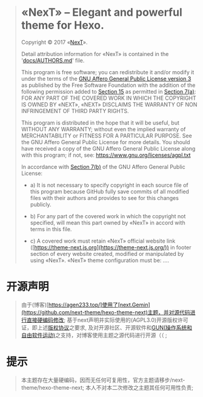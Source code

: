 ># «NexT» – Elegant and powerful theme for Hexo.
>
>
>
>Copyright © 2017 «[NexT](https://github.com/next-theme/hexo-theme-next)».
>
>Detail attribution information for «NexT»
>is contained in the '[docs/AUTHORS.md](https://github.com/next-theme/hexo-theme-next/blob/master/docs/AUTHORS.md)' file.
>
>This program is free software; you can redistribute it and/or modify it under the terms of the [GNU Affero General Public License version 3](https://github.com/next-theme/hexo-theme-next/blob/master/docs/AGPL3.md) as published by the Free Software Foundation with the addition of the following permission added to [Section 15](https://github.com/next-theme/hexo-theme-next/blob/master/docs/AGPL3.md/#15-disclaimer-of-warranty) as permitted in [Section 7(a)](https://github.com/next-theme/hexo-theme-next/blob/master/docs/AGPL3.md/#7-additional-terms): FOR ANY PART OF THE COVERED WORK IN WHICH THE COPYRIGHT IS OWNED BY «NEXT», «NEXT» DISCLAIMS THE WARRANTY OF NON INFRINGEMENT OF THIRD PARTY RIGHTS.
>
>This program is distributed in the hope that it will be useful, but WITHOUT ANY WARRANTY; without even the implied warranty of MERCHANTABILITY or FITNESS FOR A PARTICULAR PURPOSE. See the GNU Affero General Public License for more details. You should have received a copy of the GNU Affero General Public License along with this program; if not, see: https://www.gnu.org/licenses/agpl.txt
>
>In accordance with [Section 7(b)](https://github.com/next-theme/hexo-theme-next/blob/master/docs/AGPL3.md/#7-additional-terms) of the GNU Affero General Public License:
>
>- a) It is not necessary to specify copyright in each source file of this program because GitHub fully save commits of all modified files with their authors and provides to see for this changes publicly.
>
>- b) For any part of the covered work in which the copyright not specified, will mean this part owned by «NexT» in accord with terms in this file.
>
>- c) A covered work must retain «NexT» official website link ([https://theme-next.js.org](https://theme-next.js.org/)) in footer section of every website created, modified or manipulated by using «NexT». «NexT» theme configuration must be:
>....
# 开源声明
> 由于(博客)[https://agen233.top/]使用了[next.Gemin](https://github.com/next-theme/hexo-theme-next)主题，并对源代码进行直接硬编码修改; 
> 基于next声明并实际使用的(AGPL3.0)开源版权许可证，即上述[版权协议](https://github.com/next-theme/hexo-theme-next?tab=License-1-ov-file)之要求, 及对开源社区、开源软件和[GUN(操作系统和自由软件运动)](https://www.gnu.org/home.zh-cn.html)之支持，对博客使用主题之源代码进行开源（（ ;

# 提示
> 本主题存在大量硬编码，因而无任何可复用性，官方主题请移步/next-theme/hexo-theme-next; 
> 本人不对本二次修改之主题其任何可用性负责; 
